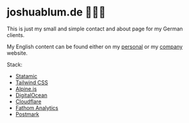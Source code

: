 # joshuablum.de 🏄🏼‍♂️

This is just my small and simple contact and about page for my German clients.

My English content can be found either on my [personal](https://joshua.ac/?ref=joshuablum.de) or my [company](https://byblum.co/?ref=joshuablum.de) website.

Stack:
- [Statamic](https://statamic.com/)
- [Tailwind CSS](https://tailwindcss.com/)
- [Alpine.js](https://alpinejs.dev/)
- [DigitalOcean](https://m.do.co/c/2b581771577a)
- [Cloudflare](https://www.cloudflare.com/)
- [Fathom Analytics](https://usefathom.com/ref/J0TESN)
- [Postmark](https://postmarkapp.com/)